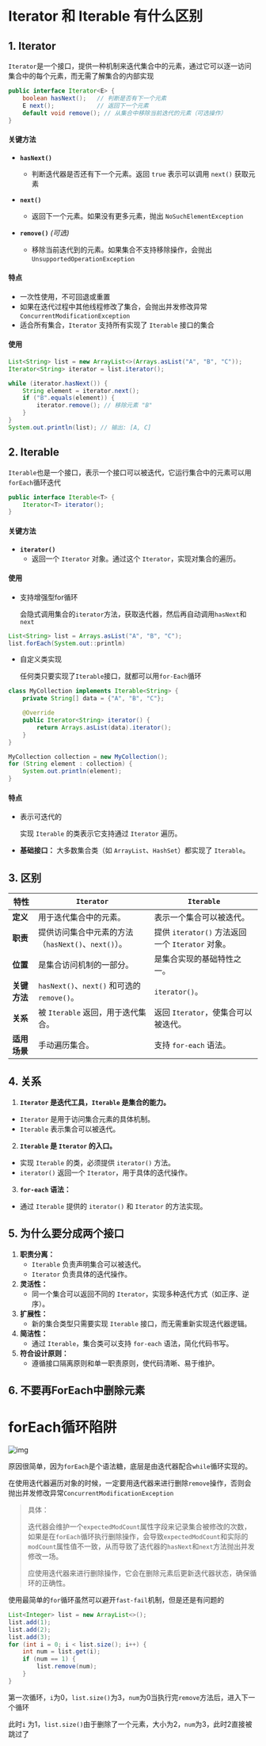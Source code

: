 # Iterator 和 Iterable 有什么区别

## 1. Iterator

`Iterator`是一个接口，提供一种机制来迭代集合中的元素，通过它可以逐一访问集合中的每个元素，而无需了解集合的内部实现

```java
public interface Iterator<E> {
    boolean hasNext();   // 判断是否有下一个元素
    E next();            // 返回下一个元素
    default void remove(); // 从集合中移除当前迭代的元素（可选操作）
}
```



#### **关键方法**

- **`hasNext()`**

  - 判断迭代器是否还有下一个元素。返回 `true` 表示可以调用 `next()` 获取元素

- **`next()`**

  - 返回下一个元素。如果没有更多元素，抛出 `NoSuchElementException`

- **`remove()`** *(可选)*

  - 移除当前迭代到的元素。如果集合不支持移除操作，会抛出 `UnsupportedOperationException`

  

#### **特点**

- 一次性使用，不可回退或重置
- 如果在迭代过程中其他线程修改了集合，会抛出并发修改异常`ConcurrentModificationException`
- 适合所有集合，`Iterator` 支持所有实现了 `Iterable` 接口的集合



#### 使用

```java
List<String> list = new ArrayList<>(Arrays.asList("A", "B", "C"));
Iterator<String> iterator = list.iterator();

while (iterator.hasNext()) {
    String element = iterator.next();
    if ("B".equals(element)) {
        iterator.remove(); // 移除元素 "B"
    }
}
System.out.println(list); // 输出: [A, C]
```



## 2. Iterable

`Iterable`也是一个接口，表示一个接口可以被迭代，它运行集合中的元素可以用`forEach`循环迭代

```java
public interface Iterable<T> {
    Iterator<T> iterator();
}
```



#### **关键方法**

- **`iterator()`**
  - 返回一个 `Iterator` 对象。通过这个 `Iterator`，实现对集合的遍历。



#### 使用

- 支持增强型for循环

  会隐式调用集合的`iterator`方法，获取迭代器，然后再自动调用`hasNext`和`next`

```java
List<String> list = Arrays.asList("A", "B", "C");
list.forEach(System.out::println)
```

- 自定义类实现

  任何类只要实现了`Iterable`接口，就都可以用`for-Each`循环

```java
class MyCollection implements Iterable<String> {
    private String[] data = {"A", "B", "C"};

    @Override
    public Iterator<String> iterator() {
        return Arrays.asList(data).iterator();
    }
}

MyCollection collection = new MyCollection();
for (String element : collection) {
    System.out.println(element);
}
```



#### 特点

- 表示可迭代的

  实现 `Iterable` 的类表示它支持通过 `Iterator` 遍历。

- **基础接口：**
  大多数集合类（如 `ArrayList`、`HashSet`）都实现了 `Iterable`。







## 3. 区别

| 特性         | `Iterator`                                          | `Iterable`                                       |
| ------------ | --------------------------------------------------- | ------------------------------------------------ |
| **定义**     | 用于迭代集合中的元素。                              | 表示一个集合可以被迭代。                         |
| **职责**     | 提供访问集合中元素的方法（`hasNext()`、`next()`）。 | 提供 `iterator()` 方法返回一个 `Iterator` 对象。 |
| **位置**     | 是集合访问机制的一部分。                            | 是集合实现的基础特性之一。                       |
| **关键方法** | `hasNext()`、`next()` 和可选的 `remove()`。         | `iterator()`。                                   |
| **关系**     | 被 `Iterable` 返回，用于迭代集合。                  | 返回 `Iterator`，使集合可以被迭代。              |
| **适用场景** | 手动遍历集合。                                      | 支持 `for-each` 语法。                           |





## 4. 关系

1. **`Iterator` 是迭代工具，`Iterable` 是集合的能力。**

- `Iterator` 是用于访问集合元素的具体机制。
- `Iterable` 表示集合可以被迭代。

2. **`Iterable` 是 `Iterator` 的入口。**

- 实现 `Iterable` 的类，必须提供 `iterator()` 方法。
- `iterator()` 返回一个 `Iterator`，用于具体的迭代操作。

3. **`for-each` 语法：**

- 通过 `Iterable` 提供的 `iterator()` 和 `Iterator` 的方法实现。





## 5. 为什么要分成两个接口

1. **职责分离：**
   - `Iterable` 负责声明集合可以被迭代。
   - `Iterator` 负责具体的迭代操作。
2. **灵活性：**
   - 同一个集合可以返回不同的 `Iterator`，实现多种迭代方式（如正序、逆序）。
3. **扩展性：**
   - 新的集合类型只需要实现 `Iterable` 接口，而无需重新实现迭代器逻辑。
4. **简洁性：**
   - 通过 `Iterable`，集合类可以支持 `for-each` 语法，简化代码书写。
5. **符合设计原则：**
   - 遵循接口隔离原则和单一职责原则，使代码清晰、易于维护。





## 6. 不要再ForEach中删除元素

# forEach循环陷阱

![img](https://typora-image-jiege.oss-cn-hangzhou.aliyuncs.com/jiegeisstudyingjava-12581/fail-fast-20230428073517.png)



原因很简单，因为`forEach`是个语法糖，底层是由迭代器配合`while`循环实现的。

在使用迭代器遍历对象的时候，一定要用迭代器来进行删除`remove`操作，否则会抛出并发修改异常`ConcurrentModificationException`

> 具体：
>
> 迭代器会维护一个`expectedModCount`属性字段来记录集合被修改的次数，如果是在`forEach`循环执行删除操作，会导致`expectedModCount`和实际的`modCount`属性值不一致，从而导致了迭代器的`hasNext`和`next`方法抛出并发修改一场。
>
> 应使用迭代器来进行删除操作，它会在删除元素后更新迭代器状态，确保循环的正确性。



使用最简单的`for`循环虽然可以避开`fast-fail`机制，但是还是有问题的

```java
List<Integer> list = new ArrayList<>();
list.add(1);
list.add(2);
list.add(3);
for (int i = 0; i < list.size(); i++) {
	int num = list.get(i);
	if (num == 1) {
		list.remove(num);
	}
}
```

第一次循环，`i`为0，`list.size()`为3，`num`为0当执行完`remove`方法后，进入下一个循环

此时`i` 为1，`list.size()`由于删除了一个元素，大小为2，`num`为3，此时2直接被跳过了




















